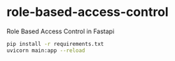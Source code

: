 # role-based-access-control
 Role Based Access Control in Fastapi

```bash
pip install -r requirements.txt
uvicorn main:app --reload
```
